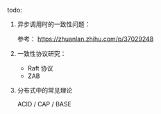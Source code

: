 todo:

1. 异步调用时的一致性问题：

    参考： https://zhuanlan.zhihu.com/p/37029248
    
2. 一致性协议研究：

   * Raft 协议
   * ZAB
   
3. 分布式中的常见理论

   ACID / CAP / BASE 